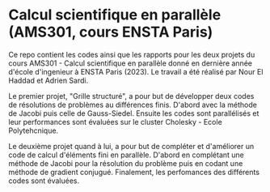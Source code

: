 # Calcul scientifique en parallèle (AMS301, cours ENSTA Paris)

Ce repo contient les codes ainsi que les rapports pour les deux projets du cours AMS301 - Calcul scientifique en parallèle donné en dernière année d'école d'ingenieur à ENSTA Paris (2023). Le travail a été réalisé par Nour El Haddad et Adrien Sardi.

Le premier projet, "Grille structuré", a pour but de développer deux codes de résolutions de problèmes au différences finis. D'abord avec la méthode de Jacobi puis celle de Gauss-Siedel. Ensuite les codes sont parallélisés et leur performances sont évaluées sur le cluster Cholesky - Ecole Polytehcnique.

Le deuxième projet quand à lui, a pour but de compléter et d'améliorer un code de calcul d'éléments fini en parallèle. D'abord en complétant une méthode de Jacobi pour la résolution du problème puis en codant une méthode de gradient conjugué. Finalement, les perfomances des différents codes sont évaluées.
